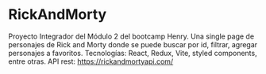 # RickAndMorty
Proyecto Integrador del Módulo 2 del bootcamp Henry. Una single page de personajes de Rick and Morty donde se puede buscar por id, filtrar, agregar personajes a favoritos.
Tecnologías: React, Redux, Vite, styled components, entre otras.
API rest: https://rickandmortyapi.com/
